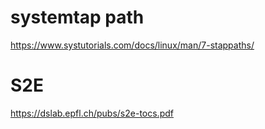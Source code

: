 # systemtap path
https://www.systutorials.com/docs/linux/man/7-stappaths/
# S2E
https://dslab.epfl.ch/pubs/s2e-tocs.pdf
